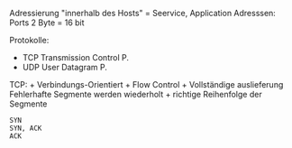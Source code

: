 Adressierung "innerhalb des Hosts"
= Seervice, Application
Adresssen: Ports
				2 Byte = 16 bit

Protokolle:
+ TCP          Transmission Control P.
+ UDP         User Datagram P.

TCP: + Verbindungs-Orientiert
        + Flow Control
        + Vollständige auslieferung
           Fehlerhafte Segmente werden wiederholt
        + richtige Reihenfolge der Segmente

	SYN
	SYN, ACK
	ACK